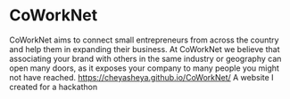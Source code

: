 # CoWorkNet
CoWorkNet aims to connect small entrepreneurs from across the country and help them in expanding their business. At CoWorkNet we believe that associating your brand with others in the same industry or geography can open many doors, as it exposes your company to many people you might not have reached.
https://cheyasheya.github.io/CoWorkNet/
A website I created for a hackathon
